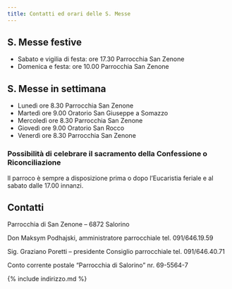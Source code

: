 ```yaml
---
title: Contatti ed orari delle S. Messe
---
```




## S. Messe festive

* Sabato e vigilia di festa:	ore 17.30 Parrocchia San Zenone
* Domenica e festa:		ore 10.00 Parrocchia San Zenone


## S. Messe in settimana

* Lunedì	ore   8.30	Parrocchia San Zenone
* Martedì	ore   9.00	Oratorio San Giuseppe a Somazzo
* Mercoledì	ore   8.30	Parrocchia San Zenone  
* Giovedì	ore   9.00	Oratorio San Rocco 
* Venerdì	ore   8.30	Parrocchia San Zenone  



### Possibilità di celebrare il sacramento della Confessione o Riconciliazione

Il parroco è sempre a disposizione prima o dopo l’Eucaristia feriale e al sabato dalle 17.00 innanzi.


## Contatti

Parrocchia di San Zenone – 6872 Salorino

Don Maksym Podhajski, amministratore parrocchiale	 tel. 091/646.19.59

Sig. Graziano Poretti – presidente Consiglio parrocchiale	 tel. 091/646.40.71

Conto corrente postale “Parrocchia di Salorino”	        	 nr. 69-5564-7 



{% include indirizzo.md %}

